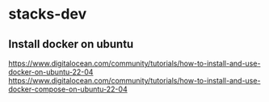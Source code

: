 # stacks-dev

## Install docker on ubuntu
https://www.digitalocean.com/community/tutorials/how-to-install-and-use-docker-on-ubuntu-22-04
https://www.digitalocean.com/community/tutorials/how-to-install-and-use-docker-compose-on-ubuntu-22-04
